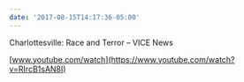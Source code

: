 ```yaml
---
date: '2017-08-15T14:17:36-05:00'
---
```

Charlottesville: Race and Terror – VICE News

[www.youtube.com/watch](https://www.youtube.com/watch?v=RIrcB1sAN8I)
